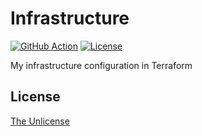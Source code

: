 # Infrastructure

[![GitHub Action](https://img.shields.io/github/actions/workflow/status/raviqqe/infrastructure/test.yaml?branch=main&style=flat-square)](https://github.com/raviqqe/infrastructure/actions)
[![License](https://img.shields.io/github/license/raviqqe/infrastructure.svg?style=flat-square)](UNLICENSE)

My infrastructure configuration in Terraform

## License

[The Unlicense](UNLICENSE)
